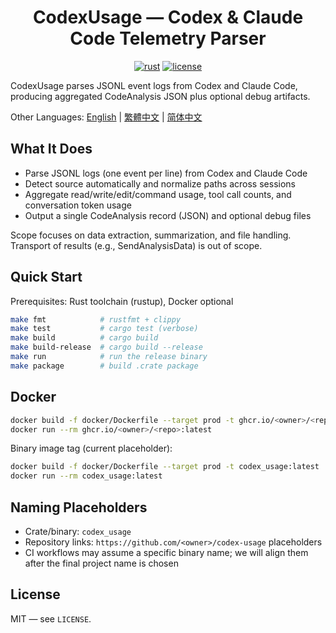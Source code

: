 <center>

# CodexUsage — Codex & Claude Code Telemetry Parser

[![rust](https://img.shields.io/badge/Rust-stable-orange?logo=rust&logoColor=white)](https://www.rust-lang.org/)
[![license](https://img.shields.io/badge/License-MIT-green.svg?labelColor=gray)](LICENSE)

</center>

CodexUsage parses JSONL event logs from Codex and Claude Code, producing aggregated CodeAnalysis JSON plus optional debug artifacts.

Other Languages: [English](README.md) | [繁體中文](README.zh-TW.md) | [简体中文](README.zh-CN.md)

## What It Does

- Parse JSONL logs (one event per line) from Codex and Claude Code
- Detect source automatically and normalize paths across sessions
- Aggregate read/write/edit/command usage, tool call counts, and conversation token usage
- Output a single CodeAnalysis record (JSON) and optional debug files

Scope focuses on data extraction, summarization, and file handling. Transport of results (e.g., SendAnalysisData) is out of scope.

## Quick Start

Prerequisites: Rust toolchain (rustup), Docker optional

```bash
make fmt            # rustfmt + clippy
make test           # cargo test (verbose)
make build          # cargo build
make build-release  # cargo build --release
make run            # run the release binary
make package        # build .crate package
```

## Docker

```bash
docker build -f docker/Dockerfile --target prod -t ghcr.io/<owner>/<repo>:latest .
docker run --rm ghcr.io/<owner>/<repo>:latest
```

Binary image tag (current placeholder):
```bash
docker build -f docker/Dockerfile --target prod -t codex_usage:latest .
docker run --rm codex_usage:latest
```

## Naming Placeholders

- Crate/binary: `codex_usage`
- Repository links: `https://github.com/<owner>/codex-usage` placeholders
- CI workflows may assume a specific binary name; we will align them after the final project name is chosen

## License

MIT — see `LICENSE`.
